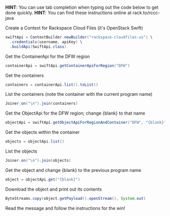 **HINT**: You can use tab completion when typing out the code below to get done quickly.
**HINT**: You can find these instructions online at rack.to/rccc-java

Create a Context for Rackspace Cloud Files (it's OpenStack Swift)

```java
swiftApi = ContextBuilder.newBuilder("rackspace-cloudfiles-us") \
  .credentials(username, apiKey) \
  .buildApi(SwiftApi.class)
```

Get the ContainerApi for the DFW region

```java
containerApi = swiftApi.getContainerApiForRegion("DFW")
```

Get the containers

```java
containers = containerApi.list().toList()
```

List the containers (note the container with the current program name)

```java
Joiner.on("\n").join(containers)
```

Get the ObjectApi for the DFW region; change {blank} to that name

```java
objectApi = swiftApi.getObjectApiForRegionAndContainer("DFW", "{blank}")
```

Get the objects within the container

```java
objects = objectApi.list()
```

List the objects

```java
Joiner.on("\n").join(objects)
```

Get the object and change {blank} to the previous program name

```java
object = objectApi.get("{blank}")
```

Download the object and print out its contents

```java
ByteStreams.copy(object.getPayload().openStream(), System.out)
```

Read the message and follow the instructions for the win!
